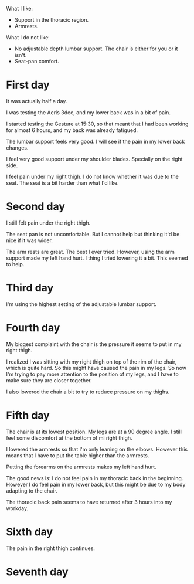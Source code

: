 
What I like:

- Support in the thoracic region.
- Armrests.

What I do not like:

- No adjustable depth lumbar support. The chair is either for you or it isn't.
- Seat-pan comfort.

# First day

It was actually half a day.

I was testing the Aeris 3dee, and my lower back was in a bit of pain.

I started testing the Gesture at 15:30, so that meant that I had been working
for almost 6 hours, and my back was already fatigued.

The lumbar support feels very good. I will see if the pain in my lower back
changes.

I feel very good support under my shoulder blades. Specially on the right side.

I feel pain under my right thigh. I do not know whether it was due to the seat.
The seat is a bit harder than what I'd like.

# Second day

I still felt pain under the right thigh.

The seat pan is not uncomfortable. But I cannot help but thinking it'd be nice
if it was wider.

The arm rests are great. The best I ever tried. However, using the arm support
made my left hand hurt. I thing I tried lowering it a bit. This seemed to help.

# Third day

I'm using the highest setting of the adjustable lumbar support.

# Fourth day

My biggest complaint with the chair is the pressure it seems to put in my right
thigh.

I realized I was sitting with my right thigh on top of the rim of the chair,
which is quite hard. So this might have caused the pain in my legs. So now I'm
trying to pay more attention to the position of my legs, and I have to make
sure they are closer together.

I also lowered the chair a bit to try to reduce pressure on my thighs.

# Fifth day

The chair is at its lowest position. My legs are at a 90 degree angle. I still
feel some discomfort at the bottom of mi right thigh.

I lowered the armrests so that I'm only leaning on the elbows. However this
means that I have to put the table higher than the armrests.

Putting the forearms on the armrests makes my left hand hurt.

The good news is: I do not feel pain in my thoracic back in the beginning.
However I do feel pain in my lower back, but this might be due to my body
adapting to the chair.

The thoracic back pain seems to have returned after 3 hours into my workday.

# Sixth day

The pain in the right thigh continues.

# Seventh day
